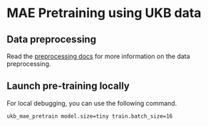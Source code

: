 # MAE Pretraining using UKB data

## Data preprocessing

Read the [preprocessing docs](../data/ukb/README.md) for more information on the data preprocessing.

## Launch pre-training locally

For local debugging, you can use the following command.

```bash
ukb_mae_pretrain model.size=tiny train.batch_size=16
```
